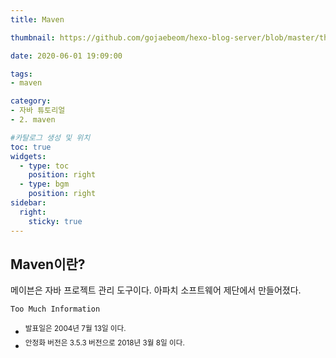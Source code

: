 ```yaml
---
title: Maven

thumbnail: https://github.com/gojaebeom/hexo-blog-server/blob/master/themes/icarus/source/images/%EC%9E%90%EB%B0%94/thumbnail.png?raw=true

date: 2020-06-01 19:09:00

tags: 
- maven

category:
- 자바 튜토리얼
- 2. maven

#카탈로그 생성 및 위치
toc: true
widgets:
  - type: toc
    position: right
  - type: bgm
    position: right
sidebar:
  right:
    sticky: true
---
```


## Maven이란?
메이븐은 자바 프로젝트 관리 도구이다. 아파치 소프트웨어 제단에서 만들어졌다.

`Too Much Information`
- <sup>발표일은 2004년 7월 13일 이다.</sup>
- <sup>안정화 버전은 3.5.3 버전으로 2018년 3월 8일 이다.</sup>
